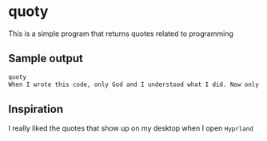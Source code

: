 # quoty

This is a simple program that returns quotes related to programming

## Sample output

```sh
quoty
When I wrote this code, only God and I understood what I did. Now only God knows. - Anon
```

## Inspiration

I really liked the quotes that show up on my desktop when I open `Hyprland`
